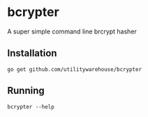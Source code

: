 # bcrypter

A super simple command line brcrypt hasher

## Installation
```
go get github.com/utilitywarehouse/bcrypter
```

## Running
```
bcrypter --help
```
